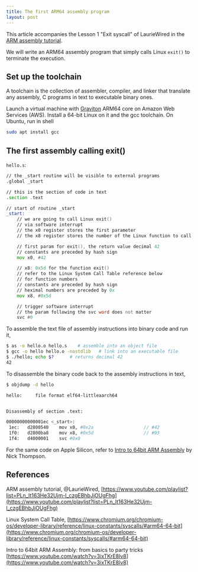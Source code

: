 ```yaml
---
title: The first ARM64 assembly program
layout: post
---
```


This article accompanies the Lesson 1 "Exit syscall" of LaurieWired in the [ARM assembly tutorial](https://www.youtube.com/playlist?list=PLn_It163He32Ujm-l_czgEBhbJjOUgFhg).

We will write an ARM64 assembly program that simply calls Linux `exit()` to terminate the execution.

## Set up the toolchain
A toolchain is the collection of assembler, compiler, and linker that translate any assembly, C programs in text to executable binary ones.

Launch a virtual machine with [Graviton](https://en.wikipedia.org/wiki/AWS_Graviton) ARM64 core on Amazon Web Services (AWS). Install a 64-bit Linux on it and the gcc toolchain. On Ubuntu, run in shell

```sh
sudo apt install gcc
```

## The first assembly calling exit()

`hello.s`:

```asm
// the _start routine will be visible to external programs 
.global _start

// this is the section of code in text
.section .text

// start of routine _start
_start:
    // we are going to call Linux exit()
    // via software interrupt
    // the x0 register stores the first parameter
    // the x8 register stores the number of the Linux function to call

    // first param for exit(), the return value decimal 42
    // constants are preceded by hash sign
    mov x0, #42

    // x8: 0x5d for the function exit()
    // refer to the Linux System Call Table reference below
    // for function numbers
    // constants are preceded by hash sign
    // heximal numbers are preceded by 0x
    mov x8, #0x5d

    // trigger software interrupt
    // the param following the svc word does not matter
    svc #0
```


To assemble the text file of assembly instructions into binary code and run it,

```sh
$ as -o hello.o hello.s    # assemble into an object file
$ gcc -o hello hello.o -nostdlib   # link into an executable file
$ ./hello; echo $?      # returns decimal 42
42
```

To disassemble the binary code back to the assembly instructions in text,

``` sh
$ objdump -d hello

hello:     file format elf64-littleaarch64


Disassembly of section .text:

00000000000001ec <_start>:
 1ec:	d2800540 	mov	x0, #0x2a                  	// #42
 1f0:	d2800ba8 	mov	x8, #0x5d                  	// #93
 1f4:	d4000001 	svc	#0x0
```

For the same code on Apple Silicon, refer to [Intro to 64bit ARM Assembly](https://www.youtube.com/watch?v=3ixTKrE8lv8) by Nick Thompson.

## References
ARM assembly tutorial, @LaurieWired, [https://www.youtube.com/playlist?list=PLn_It163He32Ujm-l_czgEBhbJjOUgFhg](https://www.youtube.com/playlist?list=PLn_It163He32Ujm-l_czgEBhbJjOUgFhg)

Linux System Call Table, [https://www.chromium.org/chromium-os/developer-library/reference/linux-constants/syscalls/#arm64-64-bit](https://www.chromium.org/chromium-os/developer-library/reference/linux-constants/syscalls/#arm64-64-bit)

Intro to 64bit ARM Assembly: from basics to party tricks [https://www.youtube.com/watch?v=3ixTKrE8lv8](https://www.youtube.com/watch?v=3ixTKrE8lv8)
